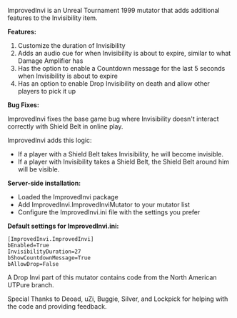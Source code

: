 ImprovedInvi is an Unreal Tournament 1999 mutator that adds additional features to the Invisibility item.

**Features:**
1) Customize the duration of Invisibility
2) Adds an audio cue for when Invisibility is about to expire, similar to what Damage Amplifier has
3) Has the option to enable a Countdown message for the last 5 seconds when Invisibility is about to expire 
4) Has an option to enable Drop Invisibility on death and allow other players to pick it up

**Bug Fixes:**

ImprovedInvi fixes the base game bug where Invisibility doesn't interact correctly with Shield Belt in online play.

ImprovedInvi adds this logic:
- If a player with a Shield Belt takes Invisibility, he will become invisible.
- If a player with Invisibility takes a Shield Belt, the Shield Belt around him will be visible.

**Server-side installation:**
- Loaded the ImprovedInvi package
- Add ImprovedInvi.ImprovedInviMutator to your mutator list
- Configure the ImprovedInvi.ini file with the settings you prefer

**Default settings for ImprovedInvi.ini:**
```
[ImprovedInvi.ImprovedInvi]
bEnabled=True
InvisibilityDuration=27
bShowCountdownMessage=True
bAllowDrop=False
```

A Drop Invi part of this mutator contains code from the North American UTPure branch.

Special Thanks to Deoad, uZi, Buggie, Silver, and Lockpick for helping with the code and providing feedback.
